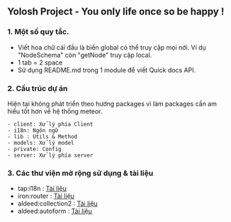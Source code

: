 ## Yolosh Project - You only life once so be happy !

### 1. Một số quy tắc.
 - Viết hoa chữ cái đầu là biến global có thể truy cập mọi nới. Ví dụ "NodeSchema" còn "getNode" truy cập local.
 - 1 tab = 2 space
 - Sử dụng README.md trong 1 module để viết Quick docs API.

### 2. Cấu trúc dự án
Hiện tại không phát triển theo hướng packages vì làm packages cần am hiểu tốt hơn về hệ thống meteor.
```
- client: Xử lý phía Client
- i18n: Ngôn ngữ
- lib : Utils & Method
- models: Xử lý model
- private: Config
- server: Xử lý phía server
```

### 3. Các thư viện mở rộng sử dụng & tài liệu
- tap:i18n : [Tài liệu](https://github.com/TAPevents/tap-i18n/)
- iron:router : [Tài liệu](https://github.com/iron-meteor/iron-router/blob/devel/Guide.md)
- aldeed:collection2 : [Tài liệu](https://github.com/aldeed/meteor-collection2/)
- aldeed:autoform : [Tài liệu](https://github.com/aldeed/meteor-autoform)